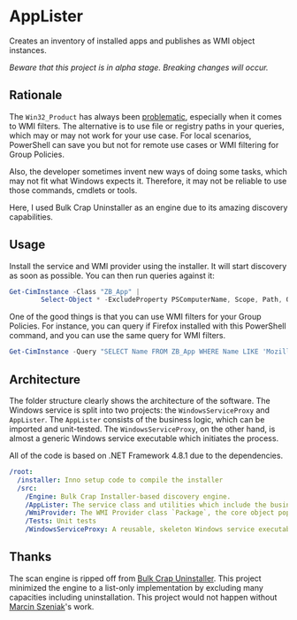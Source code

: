 # AppLister

Creates an inventory of installed apps and publishes as WMI object instances.

*Beware that this project is in alpha stage. Breaking changes will occur.*

## Rationale

The `Win32_Product` has always been [problematic](https://gregramsey.net/2012/02/20/win32_product-is-evil/), especially when it comes to WMI filters. The alternative is to use file or registry paths in your queries, which may or may not work for your use case. For local scenarios, PowerShell can save you but not for remote use cases or WMI filtering for Group Policies.

Also, the developer sometimes invent new ways of doing some tasks, which may not fit what Windows expects it. Therefore, it may not be reliable to use those commands, cmdlets or tools.

Here, I used Bulk Crap Uninstaller as an engine due to its amazing discovery capabilities.

## Usage

Install the service and WMI provider using the installer. It will start discovery as soon as possible. You can then run queries against it:

```powershell
Get-CimInstance -Class "ZB_App" |
        Select-Object * -ExcludeProperty PSComputerName, Scope, Path, Options, ClassPath, Properties, SystemProperties, Qualifiers, Site, Container, __*
```

One of the good things is that you can use WMI filters for your Group Policies. For instance, you can query if Firefox installed with this PowerShell command, and you can use the same query for WMI filters.

```powershell
Get-CimInstance -Query "SELECT Name FROM ZB_App WHERE Name LIKE 'Mozilla Firefox'"
```

## Architecture

The folder structure clearly shows the architecture of the software. The Windows service is split into two projects: the `WindowsServiceProxy` and `AppLister`. The `AppLister` consists of the business logic, which can be imported and unit-tested. The `WindowsServiceProxy`, on the other hand, is almost a generic Windows service executable which initiates the process.

All of the code is based on .NET Framework 4.8.1 due to the dependencies.

```yml
/root:
  /installer: Inno setup code to compile the installer
  /src:
    /Engine: Bulk Crap Installer-based discovery engine.
    /AppLister: The service class and utilities which include the business logic
    /WmiProvider: The WMI Provider class `Package`, the core object populated and published to WMI.
    /Tests: Unit tests
    /WindowsServiceProxy: A reusable, skeleton Windows service executable that initiates the AppLister.
```

## Thanks

The scan engine is ripped off from [Bulk Crap Uninstaller](https://github.com/Klocman/Bulk-Crap-Uninstaller). This project minimized the engine to a list-only implementation by excluding many capacities including uninstallation. This project would not happen without [Marcin Szeniak](https://github.com/Klocman)'s work.
